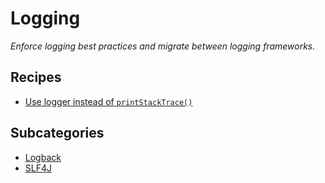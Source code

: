 # Logging

_Enforce logging best practices and migrate between logging frameworks._

## Recipes

* [Use logger instead of `printStackTrace()`](/reference/recipes/java/logging/printstacktracetologerror)

## Subcategories

* [Logback](/reference/recipes/java/logging/logback)
* [SLF4J](/reference/recipes/java/logging/slf4j)


